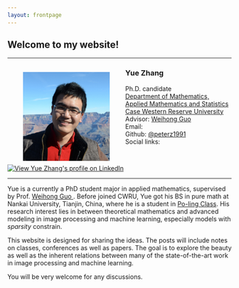 ```yaml
---
layout: frontpage
---
```


## Welcome to my website!

---

<head>
<style>
p.small {
    line-height: 70%;
}

p.big {
    line-height: 170%;
}
</style>
</head>

<div>
<div> <img src="/Img/DSC_1130.JPG" alt=" " align="left" height="200" width="195" hspace="35" vspace="8"> </div>


<h3> Yue Zhang </h3>

<p class="big"> Ph.D. candidate <br>
<a href="http://math.case.edu/" target="_blank">Department of Mathematics, Applied Mathematics and Statistics </a> <br>
<a href="http://www.case.edu/" target="_blank">Case Western Reserve University </a> <br>
Advisor: <a href="https://filer.case.edu/wxg49/" target="_blank">Weihong Guo </a> <br>
Email: <yxz772@case.edu> <br>
Github: <a href="https://github.com/peterz1991" target="_blank">@peterz1991</a> <br>
Social links:  <a href="https://www.linkedin.com/pub/yue-zhang/a8/367/3a5"><img src="https://static.licdn.com/scds/common/u/img/webpromo/btn_liprofile_blue_80x15.png" width="80" height="15" border="0" alt="View Yue Zhang's profile on LinkedIn"></a>
</p> 

</div>

---


Yue is a currently a PhD student major in applied mathematics, supervised by Prof. <a href="https://filer.case.edu/wxg49/" target="_blank">Weihong Guo </a>. Before joined CWRU, Yue got his BS in pure math at Nankai University, Tianjin, China, where he is a student in <a href="http://www.baike.com/wiki/%E4%BC%AF%E8%8B%93%E7%8F%AD" target="_blank">Po-ling Class</a>. His research interest lies in between theoretical mathematics and advanced modeling in image processing and machine learning, especially models with _sparsity_ constrain. 

This website is designed for sharing the ideas. The posts will include notes on classes, conferences as well as papers. The goal is to explore the beauty as well as the inherent relations between many of the state-of-the-art work in image processing and machine learning.

You will be very welcome for any discussions. 
